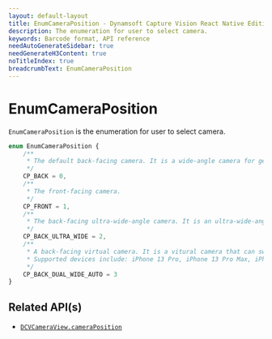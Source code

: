 ```yaml
---
layout: default-layout
title: EnumCameraPosition - Dynamsoft Capture Vision React Native Edition
description: The enumeration for user to select camera.
keywords: Barcode format, API reference
needAutoGenerateSidebar: true
needGenerateH3Content: true
noTitleIndex: true
breadcrumbText: EnumCameraPosition
---
```


# EnumCameraPosition

`EnumCameraPosition` is the enumeration for user to select camera.

```js
enum EnumCameraPosition {
    /**
     * The default back-facing camera. It is a wide-angle camera for general usage.
     */
    CP_BACK = 0,
    /**
     * The front-facing camera.
     */
    CP_FRONT = 1,
    /**
     * The back-facing ultra-wide-angle camera. It is an ultra-wide-angle camera for macro-distance capturing.
     */
    CP_BACK_ULTRA_WIDE = 2,
    /**
     * A back-facing virtual camera. It is a vitural camera that can switch between the wide-angle camera and the ultra-wide-angle camera automatically.
     * Supported devices include: iPhone 13 Pro, iPhone 13 Pro Max, iPhone 14 Pro, iPhone 14 Pro Max, iPhone 15 Pro, iPhone 15 Pro Max.
     */
    CP_BACK_DUAL_WIDE_AUTO = 3
}
```

## Related API(s)

- [`DCVCameraView.cameraPosition`](camera-view.md#cameraposition)
